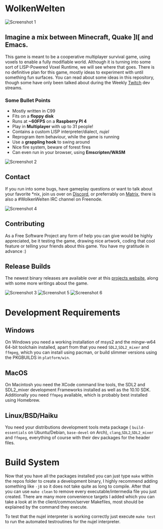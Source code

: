 # WolkenWelten

![Screenshot 1](https://wolkenwelten.net/img/1.jpg)

## Imagine a mix between Minecraft, Quake ]I[ and Emacs.
This game is meant to be a cooperative multiplayer survival game, using voxels
to enable a fully modifiable world. Although it is turning into some sort of
LISP-Powered Voxel Runtime, we will see where that goes.
There is no definitive plan for this game, mostly ideas to experiment with until
something fun surfaces. You can read about some ideas in this repository, though
some have only been talked about during the Weekly [Twitch](https://twitch.tv/melchizedek6809)
dev streams.

### Some Bullet Points
* Mostly written in C99
* Fits on a **floppy disk**
* Runs at **~60FPS** on a **Raspberry PI 4**
* Play in **Multiplayer** with up to 31 people!
* Contains a custom LISP interpreter/dialect, _nujel_
* Reprogram item behaviour, while the game is running
* Use a **grappling hook** to swing around
* Nice fire system, beware of forest fires
* Can even run in your browser, using **Emscripten/WASM**

![Screenshot 2](https://wolkenwelten.net/img/2.jpg)

## Contact
If you run into some bugs, have gameplay questions or want to talk about your
favorite *nix, join us over on [Discord](https://discord.gg/7rhnYH2), or preferrably on
[Matrix](https://matrix.to/#/!RKZztYPGhtlgALDvMS:matrix.org?via=matrix.org), there
is also a #WolkenWelten IRC channel on Freenode.

![Screenshot 4](https://wolkenwelten.net/img/4.jpg)

## Contributing
As a Free Software Project any form of help you can give would be highly
appreciated, be it testing the game, drawing nice artwork, coding that cool
feature or telling your friends about this game. You have my gratitude in advance :)

## Release Builds
The newest binary releases are available over at this [projects website](https://wolkenwelten.net),
along with some more writings about the game.

![Screenshot 3](https://wolkenwelten.net/img/3.jpg)
![Screenshot 5](https://wolkenwelten.net/img/5.jpg)
![Screenshot 6](https://wolkenwelten.net/img/6.jpg)

# Development Requirements

## Windows
On Windows you need a working installation of msys2 and the mingw-w64 64-bit
toolchain installed, apart from that you need `SDL2`,`SDL2_mixer` and `ffmpeg`,
which you can install using pacman, or build slimmer versions using the
PKGBUILDS in `platform/win`.

## MacOS
On Macintosh you need the XCode command line tools, the SDL2 and SDL2_mixer
development Frameworks installed as well as the 10.10 SDK. Additionally you need
`ffmpeg` available, which is probably best installed using Homebrew.

## Linux/BSD/Haiku
You need your distributions development tools meta package ( `build-essentials`
on Ubuntu/Debian, `base-devel` on Arch), `clang`,`SDL2`,`SDL2_mixer` and
`ffmpeg`, everything of course with their dev packages for the header files.

# Build System
Now that you have all the packages installed you can just type `make` within
the repos folder to create a development binary, I highly recommend adding
something like `-j8` so it does not take quite as long to compile. After that
you can use `make clean` to remove every executable/intermedia file you just
created. There are many more convenience targets I added which you can take a
look at in the client/common/server Makefiles, most should be explained by the
command they execute.

To test that the nujel interpreter is working correctly just execute `make test`
to run the automated testroutines for the nujel interpreter.
